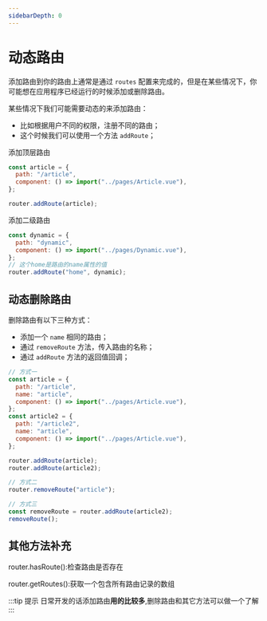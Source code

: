 ```yaml
---
sidebarDepth: 0
---
```


# 动态路由

添加路由到你的路由上通常是通过 `routes` 配置来完成的，但是在某些情况下，你可能想在应用程序已经运行的时候添加或删除路由。

某些情况下我们可能需要动态的来添加路由：

- 比如根据用户不同的权限，注册不同的路由；
- 这个时候我们可以使用一个方法 `addRoute`；

添加顶层路由

```js
const article = {
  path: "/article",
  component: () => import("../pages/Article.vue"),
};

router.addRoute(article);
```

添加二级路由

```js
const dynamic = {
  path: "dynamic",
  component: () => import("../pages/Dynamic.vue"),
};
// 这个home是路由的name属性的值
router.addRoute("home", dynamic);
```

## 动态删除路由

删除路由有以下三种方式：

- 添加一个 `name` 相同的路由；
- 通过 `removeRoute` 方法，传入路由的名称；
- 通过 `addRoute` 方法的返回值回调；

```js
// 方式一
const article = {
  path: "/article",
  name: "article",
  component: () => import("../pages/Article.vue"),
};
const article2 = {
  path: "/article2",
  name: "article",
  component: () => import("../pages/Article.vue"),
};

router.addRoute(article);
router.addRoute(article2);
```

```js
// 方式二
router.removeRoute("article");
```

```js
// 方式三
const removeRoute = router.addRoute(article2);
removeRoute();
```

## 其他方法补充

router.hasRoute():检查路由是否存在

router.getRoutes():获取一个包含所有路由记录的数组

:::tip 提示
日常开发的话添加路由**用的比较多**,删除路由和其它方法可以做一个了解
:::
